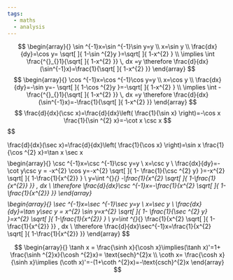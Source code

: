 ```yaml
---
tags:
  - maths
  - analysis
---
```

$$
\begin{array}{}
\sin ^{-1}x=\sin ^{-1}\sin y=y \\
x=\sin y \\
\frac{dx}{dy}=\cos y= \sqrt[  ]{ 1-\sin ^{2}y }=\sqrt[  ]{ 1-x^{2} } \\
\implies \int \frac{^{}_{}1}{\sqrt[  ]{ 1-x^{2} }} \, dx =y \therefore \frac{d}{dx}(\sin^{-1}x)=\frac{1}{\sqrt[  ]{ 1-x^{2} }}
\end{array}
$$
$$
\begin{array}{}
\cos ^{-1}x=\cos ^{-1}\cos y=y \\
x=\cos y \\
\frac{dx}{dy}=-\sin y=- \sqrt[  ]{ 1-\cos ^{2}y }=-\sqrt[  ]{ 1-x^{2} } \\
\implies \int -\frac{^{}_{}1}{\sqrt[  ]{ 1-x^{2} }} \, dx =y \therefore \frac{d}{dx}(\sin^{-1}x)=-\frac{1}{\sqrt[  ]{ 1-x^{2} }}
\end{array}
$$
$$
\frac{d}{dx}(\csc x)=\frac{d}{dx}\left( \frac{1}{\sin x} \right)=-\cos x \frac{1}{\sin ^{2} x}=-\cot x \csc x
$$
$$

\frac{d}{dx}(\sec x)=\frac{d}{dx}\left( \frac{1}{\cos x} \right)=\sin x \frac{1}{\cos ^{2} x}=\tan x \sec x
$$
$$
\begin{array}{}
\csc ^{-1}x=\csc ^{-1}\csc y=y \\
x=\csc y \\
\frac{dx}{dy}=-\cot y\csc y = -x^{2} \cos y=-x^{2}  \sqrt[  ]{ 1- \frac{1}{\csc ^{2} y} }=-x^{2} \sqrt[  ]{ 1-\frac{1}{x^{2}} } \\
y=\int ^{}_{} -\frac{1}{x^{2} \sqrt[  ]{ 1-\frac{1}{x^{2}} }} \, dx  \\
\therefore \frac{d}{dx}\csc ^{-1}x=-\frac{1}{x^{2} \sqrt[  ]{ 1-\frac{1}{x^{2}} }}
\end{array}
$$
$$
\begin{array}{}
\sec ^{-1}x=\sec ^{-1}\sec y=y \\
x=\sec y \\
\frac{dx}{dy}=\tan y\sec y = x^{2} \sin y=x^{2}  \sqrt[  ]{ 1- \frac{1}{\sec ^{2} y} }=x^{2} \sqrt[  ]{ 1-\frac{1}{x^{2}} } \\
y=\int ^{}_{} \frac{1}{x^{2} \sqrt[  ]{ 1-\frac{1}{x^{2}} }} \, dx  \\
\therefore \frac{d}{dx}\sec^{-1}x=\frac{1}{x^{2} \sqrt[  ]{ 1-\frac{1}{x^{2}} }}
\end{array}
$$

$$
\begin{array}{}
\tanh x = \frac{\sinh x}{\cosh x}\implies(\tanh x)'=1+ \frac{\sinh ^{2}x}{\cosh ^{2}x}= \text{sech}^{2}x \\
\coth x= \frac{\cosh x}{\sinh x}\implies (\coth x)'=-(1+\coth ^{2}x)=-\text{csch}^{2}x 
\end{array}
$$